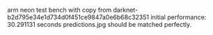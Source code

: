 arm neon test bench with copy from darknet-b2d795e34e1d734d0f451ce9847a0e6b68c32351
initial performance: 30.291131 seconds
predictions.jpg should be matched perfectly.

